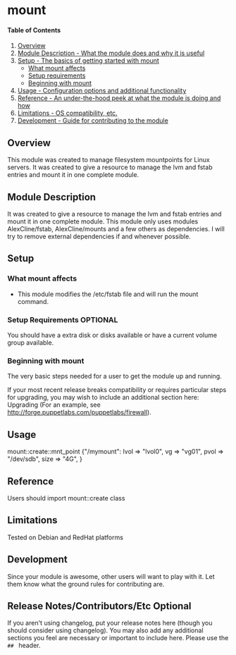 # mount

#### Table of Contents

1. [Overview](#overview)
2. [Module Description - What the module does and why it is useful](#module-description)
3. [Setup - The basics of getting started with mount](#setup)
    * [What mount affects](#what-mount-affects)
    * [Setup requirements](#setup-requirements)
    * [Beginning with mount](#beginning-with-mount)
4. [Usage - Configuration options and additional functionality](#usage)
5. [Reference - An under-the-hood peek at what the module is doing and how](#reference)
5. [Limitations - OS compatibility, etc.](#limitations)
6. [Development - Guide for contributing to the module](#development)

## Overview

This module was created to manage filesystem mountpoints for Linux servers. 
It was created to give a resource to manage the lvm and fstab entries and 
mount it in one complete module.

## Module Description

It was created to give a resource to manage the lvm and fstab entries and 
mount it in one complete module. This module only uses modules AlexCline/fstab,
AlexCline/mounts and a few others as dependencies. I will try to remove external
dependencies if and whenever possible.

## Setup

### What mount affects

* This module modifies the /etc/fstab file and will run the mount command.

### Setup Requirements **OPTIONAL**

You should have a extra disk or disks available or have a current volume group available.

### Beginning with mount

The very basic steps needed for a user to get the module up and running.

If your most recent release breaks compatibility or requires particular steps
for upgrading, you may wish to include an additional section here: Upgrading
(For an example, see http://forge.puppetlabs.com/puppetlabs/firewall).

## Usage

  mount::create::mnt_point {"/mymount":
    lvol  => "lvol0",
    vg    => "vg01",
    pvol    => "/dev/sdb",
    size  => "4G",
  }


## Reference

Users should import mount::create class

## Limitations

Tested on Debian and RedHat platforms

## Development

Since your module is awesome, other users will want to play with it. Let them
know what the ground rules for contributing are.

## Release Notes/Contributors/Etc **Optional**

If you aren't using changelog, put your release notes here (though you should
consider using changelog). You may also add any additional sections you feel are
necessary or important to include here. Please use the `## ` header.
